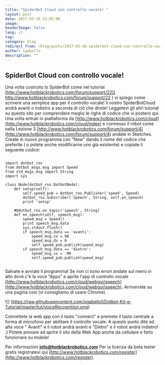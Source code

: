 ```yaml
---
title: "SpiderBot Cloud con controllo vocale! "
layout: post
date: 2017-03-16 22:05:00
image:
headerImage: false
lang: it
tag:
category: blog
redirect_from: /blog/posts/2017-03-16-spiderbot-cloud-con-controllo-vocale
author: sgabello
description: ""
---
```


##  SpiderBot Cloud con controllo vocale!  ##

Una volta costruito lo SpiderBot come nel tutorial [http://www.hotblackrobotics.com/forum/support/22]( http://www.hotblackrobotics.com/forum/support/22 ) vi spiego come scrivere una semplice app per il controllo vocale! Il nostro SpiderBotCloud andrà avanti o indietro a seconda di ciò che direte!
Leggetevi gli altri tutorial su questo sito per comprendere meglio le righe di codice che vi posterò qui.
Una volta entrati in piattaforma da [http://www.hotblackrobotics.com/cloud](http://www.hotblackrobotics.com/cloud/index) e connesso il robot come nella Lezione 3 [http://www.hotblackrobotics.com/forum/support/4] (http://www.hotblackrobotics.com/forum/support/4) andate in Sketches. Create in nuovo programma con "New" dando il nome del codice che preferite ( o potete anche modificarne uno già esistente) e copiate il seguente codice:

```

import dotbot_ros
from dotbot_msgs.msg import Speed
from std_msgs.msg import String
import sys

class Node(dotbot_ros.DotbotNode):
    def setup(self):
        self.speed_pub = dotbot_ros.Publisher('speed', Speed)
        dotbot_ros.Subscriber('speech', String, self.on_speech)
        print 'setup'

    #@dotbot_ros.on_topic('speech', String)
    def on_speech(self, speech_msg):
        speed_msg = Speed()
        print speech_msg.data
        sys.stdout.flush()
        if speech_msg.data == 'avanti':
            speed_msg.sx = 90
            speed_msg.dx = 0
            self.speed_pub.publish(speed_msg)
        if speech_msg.data == 'dietro':
            speed_msg.sx = -90
            self.speed_pub.publish(speed_msg)


```

Salvate e avviate il programma! Se non ci sono errori andate sul menù in alto dove c'è la voce "Apps" e aprite l'app di controllo vocale [http://www.hotblackrobotics.com/cloud/webgui/speech](http://www.hotblackrobotics.com/cloud/webgui/speech). Arriverrete su una pagina così (vi consigliamo di usare Chrome).

![] (https://raw.githubusercontent.com/sgabello1/Dotbot-Kit-e-Tutorial/master/tut/voiceRecognition.png)

Connettete la web app con il tasto "connect" e premete il tasto centrale a forma di microfono per abilitare il controllo vocale. A questo punto dite ad alta voce " Avanti"  e il robot andrà avanti e "Dietro" e il robot andrà indietro! :)
Potete provare ad aprire il sito della Web App anche da cellulare e farlo funzionare su mobile!

Per informazioni **info@hotblackrobotics.com**
Per la licenza da beta tester gratis registratevi qui [http://www.hotblackrobotics.com/register](http://www.hotblackrobotics.com/register).
